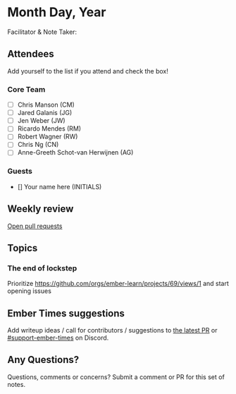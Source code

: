 # Month Day, Year

Facilitator & Note Taker: 

## Attendees

Add yourself to the list if you attend and check the box!

### Core Team

- [ ] Chris Manson (CM)
- [ ] Jared Galanis (JG)
- [ ] Jen Weber (JW)
- [ ] Ricardo Mendes (RM)
- [ ] Robert Wagner (RW)
- [ ] Chris Ng (CN)
- [ ] Anne-Greeth Schot-van Herwijnen (AG)

### Guests

- [] Your name here (INITIALS)

## Weekly review

[Open pull requests](https://help-wanted.emberjs.com/pull-requests)

## Topics

<!-- If you would like to add a topic to the agenda please add a suggestion to the PR using the following format: -->
<!-- ### Your topic (INITIALS, expected duration in minutes) -->

### The end of lockstep

Prioritize https://github.com/orgs/ember-learn/projects/69/views/1 and start opening issues

## Ember Times suggestions

Add writeup ideas / call for contributors / suggestions to [the latest PR](https://github.com/ember-learn/ember-blog/pulls?q=is%3Aopen+is%3Apr+label%3A%22%F0%9F%97%9E+embertimes%22%20or%20#support-ember-times) or [#support-ember-times](https://discordapp.com/channels/480462759797063690/485450546887786506) on Discord.

## Any Questions?

Questions, comments or concerns? Submit a comment or PR for this set of notes.
